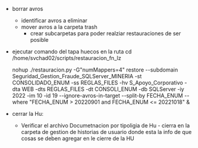 - borrar avros
    - identificar avros a eliminar
    - mover avros a la carpeta trash
        -  crear subcarpetas para poder realziar restauraciones de ser posible
- ejecutar comando del tapa huecos en la ruta
    cd /home/svchad02/scripts/restauracion_fn_lz

    nohup ./restauracion.py -G"numMappers=4" restore --subdomain Seguridad_Gestion_Fraude_SQLServer_MINERIA -st CONSOLIDADO_ENUM -ss REGLAS_FILES -hv S_Apoyo_Corporativo -dta WEB -dts REGLAS_FILES -dt CONSOLI_ENUM -db SQLServer -iy 2022 -im 10 -id 19 --ignore-avros-in-target --split-by FECHA_ENUM --where "FECHA_ENUM > 20220901 and FECHA_ENUM <= 20221018" &

- cerrar la Hu:
    - Verificar el archivo Documetnacion por tipoligia de Hu - cierra en la carpeta de gestion de historias de usuario donde esta la info de que cosas se deben agregar en le cierre de la HU